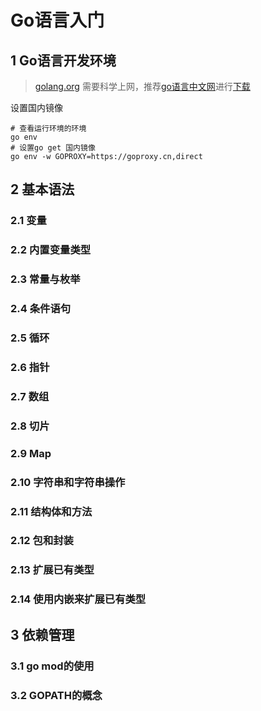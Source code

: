 # Go语言入门
## 1 Go语言开发环境
> [golang.org](https://golang.org/) 需要科学上网，推荐[go语言中文网](https://studygolang.com/)进行[下载](https://studygolang.com/dl)

设置国内镜像
```shell
# 查看运行环境的环境
go env 
# 设置go get 国内镜像
go env -w GOPROXY=https://goproxy.cn,direct 
```
## 2 基本语法
### 2.1 变量
### 2.2 内置变量类型
### 2.3 常量与枚举
### 2.4 条件语句
### 2.5 循环
### 2.6 指针
### 2.7 数组
### 2.8 切片
### 2.9 Map
### 2.10 字符串和字符串操作
### 2.11 结构体和方法
### 2.12 包和封装
### 2.13 扩展已有类型
### 2.14 使用内嵌来扩展已有类型
## 3 依赖管理
### 3.1 go mod的使用
### 3.2 GOPATH的概念